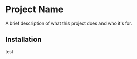 # Project Name

A brief description of what this project does and who it's for.

## Installation
 test